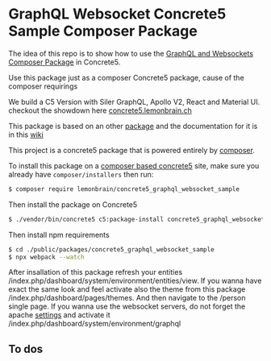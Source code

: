 # GraphQL Websocket Concrete5 Sample Composer Package
The idea of this repo is to show how to use the [GraphQL and Websockets Composer Package](https://github.com/lemonbrain-mk/graphql_websocket) in Concrete5.

Use this package just as a composer Concrete5 package, cause of the composer requirings

We build a C5 Version with Siler GraphQL, Apollo V2, React and Material UI. checkout the showdown here [concrete5.lemonbrain.ch](https://concrete5.lemonbrain.ch/index.php/person#/)

This package is based on an other [package](https://github.com/lemonbrain-mk/graphql_websocket) and the documentation for it is in this [wiki](https://github.com/lemonbrain-mk/graphql_websocket/wiki)

This project is a concrete5 package that is powered entirely by [composer](https://getcomposer.org).

To install this package on a [composer based concrete5](https://github.com/concrete5/composer) site, make sure you already have `composer/installers` then run:

```sh
$ composer require lemonbrain/concrete5_graphql_websocket_sample
```

Then install the package on Concrete5

```sh
$ ./vendor/bin/concrete5 c5:package-install concrete5_graphql_websocket_sample
```

Then install npm requirements

```sh
$ cd ./public/packages/concrete5_graphql_websocket_sample
$ npx webpack --watch
```

After insallation of this package refresh your entities /index.php/dashboard/system/environment/entities/view. If you wanna have exact the same look and feel activate also the theme from this package /index.php/dashboard/pages/themes. And then navigate to the /person single page. If you wanna use the websocket servers, do not forget the apache [settings](https://github.com/lemonbrain-mk/graphql_websocket/wiki/2.-Apache) and activate it /index.php/dashboard/system/environment/graphql

## To dos